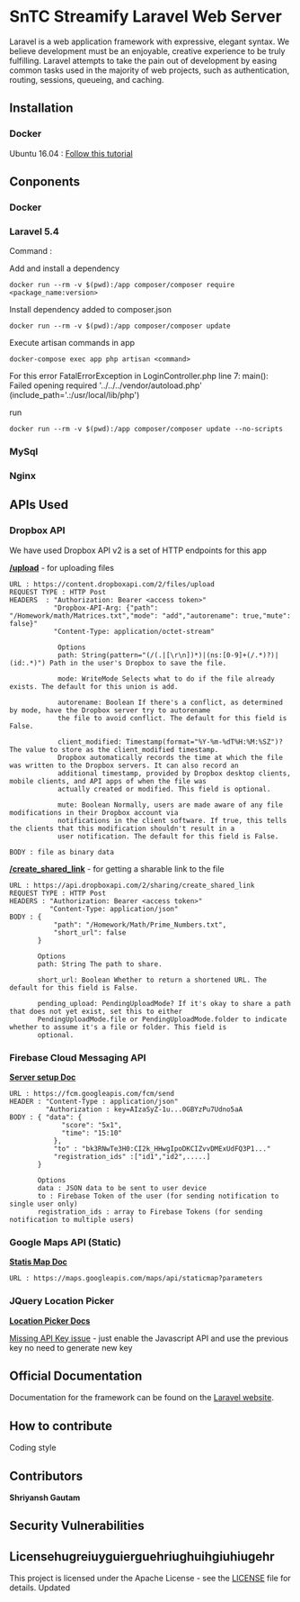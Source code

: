 # SnTC Streamify Laravel Web Server

Laravel is a web application framework with expressive, elegant syntax. We believe development must be an enjoyable, creative experience to be truly fulfilling. Laravel attempts to take the pain out of development by easing common tasks used in the majority of web projects, such as authentication, routing, sessions, queueing, and caching.

## Installation
### Docker

Ubuntu 16.04 : [Follow this tutorial](https://www.digitalocean.com/community/tutorials/how-to-install-and-use-docker-on-ubuntu-16-04)

## Conponents
### Docker
### Laravel 5.4

Command :

Add and install a dependency
```
docker run --rm -v $(pwd):/app composer/composer require <package_name:version>
```

Install dependency added to composer.json
```
docker run --rm -v $(pwd):/app composer/composer update
```

Execute artisan commands in app
```
docker-compose exec app php artisan <command>
```
For this error
FatalErrorException in LoginController.php line 7:
main(): Failed opening required '../../../vendor/autoload.php' (include_path='.:/usr/local/lib/php')

run
```
docker run --rm -v $(pwd):/app composer/composer update --no-scripts
```
### MySql
### Nginx

## APIs Used
### Dropbox API
We have used Dropbox API v2 is a set of HTTP endpoints for this app

**[/upload](https://www.dropbox.com/developers/documentation/http/documentation#files-upload)** - for uploading files

```
URL : https://content.dropboxapi.com/2/files/upload
REQUEST TYPE : HTTP Post
HEADERS  : "Authorization: Bearer <access token>"
           "Dropbox-API-Arg: {"path": "/Homework/math/Matrices.txt","mode": "add","autorename": true,"mute": false}"
           "Content-Type: application/octet-stream"

            Options
            path: String(pattern="(/(.|[\r\n])*)|(ns:[0-9]+(/.*)?)|(id:.*)") Path in the user's Dropbox to save the file.

            mode: WriteMode Selects what to do if the file already exists. The default for this union is add.

            autorename: Boolean If there's a conflict, as determined by mode, have the Dropbox server try to autorename
            the file to avoid conflict. The default for this field is False.

            client_modified: Timestamp(format="%Y-%m-%dT%H:%M:%SZ")? The value to store as the client_modified timestamp.  
            Dropbox automatically records the time at which the file was written to the Dropbox servers. It can also record an
            additional timestamp, provided by Dropbox desktop clients, mobile clients, and API apps of when the file was
            actually created or modified. This field is optional.

            mute: Boolean Normally, users are made aware of any file modifications in their Dropbox account via
            notifications in the client software. If true, this tells the clients that this modification shouldn't result in a
            user notification. The default for this field is False.

BODY : file as binary data

```

**[/create_shared_link](https://www.dropbox.com/developers/documentation/http/documentation#sharing-create_shared_link)** - for getting a sharable link to the file

```
URL : https://api.dropboxapi.com/2/sharing/create_shared_link
REQUEST TYPE : HTTP Post
HEADERS : "Authorization: Bearer <access token>"
          "Content-Type: application/json"
BODY : {
           "path": "/Homework/Math/Prime_Numbers.txt",
           "short_url": false
       }

       Options
       path: String The path to share.

       short_url: Boolean Whether to return a shortened URL. The default for this field is False.

       pending_upload: PendingUploadMode? If it's okay to share a path that does not yet exist, set this to either
       PendingUploadMode.file or PendingUploadMode.folder to indicate whether to assume it's a file or folder. This field is
       optional.
```

### Firebase Cloud Messaging API

**[Server setup Doc](https://firebase.google.com/docs/cloud-messaging/server)**

```
URL : https://fcm.googleapis.com/fcm/send
HEADER : "Content-Type : application/json"
         "Authorization : key=AIzaSyZ-1u...0GBYzPu7Udno5aA
BODY : { "data": {
             "score": "5x1",
             "time": "15:10"
           },
           "to" : "bk3RNwTe3H0:CI2k_HHwgIpoDKCIZvvDMExUdFQ3P1..."
           "registration_ids" :["id1","id2",.....]
       }

       Options
       data : JSON data to be sent to user device
       to : Firebase Token of the user (for sending notification to single user only)
       registration_ids : array to Firebase Tokens (for sending notification to multiple users)

```

### Google Maps API (Static)

**[Statis Map Doc](https://developers.google.com/maps/documentation/static-maps/intro)**
```
URL : https://maps.googleapis.com/maps/api/staticmap?parameters
```

### JQuery Location Picker

**[Location Picker Docs](http://logicify.github.io/jquery-locationpicker-plugin/)**

[Missing API Key issue](https://github.com/Logicify/jquery-locationpicker-plugin/issues/85) - just enable the Javascript API and use the previous key no need to generate new key

## Official Documentation

Documentation for the framework can be found on the [Laravel website](http://laravel.com/docs).

## How to contribute
Coding style

## Contributors

**Shriyansh Gautam**

## Security Vulnerabilities

## Licensehugreiuyguierguehriughuihgiuhiugehr

This project is licensed under the Apache License - see the [LICENSE](LICENSE.txt) file for details. Updated
